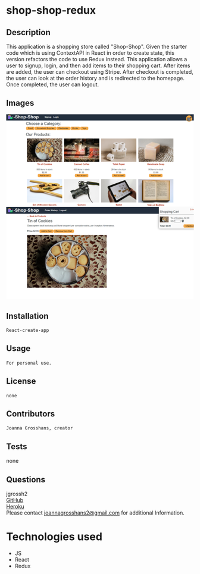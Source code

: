 # shop-shop-redux

## Description

This application is a shopping store called "Shop-Shop". Given the starter code which is using ContextAPI in React in order to create state, this version refactors the code to use Redux instead. This application allows a user to signup, login, and then add items to their shopping cart. After items are added, the user can checkout using Stripe. After checkout is completed, the user can look at the order history and is redirected to the homepage. Once completed, the user can logout.

## Images 
![shop-shop homepage](client/public/images/homepage.png) <br>
![shop-shop cart](client/public/images/openCart.png)

## Installation
    React-create-app
## Usage
    For personal use.
## License
    none
## Contributors
    Joanna Grosshans, creator
## Tests
   none
## Questions
jgrossh2 <br />
[GitHub](https://github.com/jgrossh2/shop-shop-redux) <br />
[Heroku](https://shop-shop-redux1.herokuapp.com/) <br />
Please contact <joannagrosshans2@gmail.com> for additional Information.

# Technologies used
 * JS <br>
 * React <br>
 * Redux